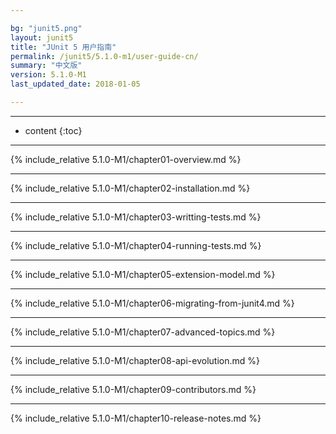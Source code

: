 ```yaml
---

bg: "junit5.png"
layout: junit5
title: "JUnit 5 用户指南"
permalink: /junit5/5.1.0-m1/user-guide-cn/
summary: "中文版"
version: 5.1.0-M1
last_updated_date: 2018-01-05

---
```


---

* content
{:toc}

---

{% include_relative 5.1.0-M1/chapter01-overview.md %}

---

{% include_relative 5.1.0-M1/chapter02-installation.md %}

---

{% include_relative 5.1.0-M1/chapter03-writting-tests.md %}

---

{% include_relative 5.1.0-M1/chapter04-running-tests.md %}

---

{% include_relative 5.1.0-M1/chapter05-extension-model.md %}

---

{% include_relative 5.1.0-M1/chapter06-migrating-from-junit4.md %}

---

{% include_relative 5.1.0-M1/chapter07-advanced-topics.md %}

---

{% include_relative 5.1.0-M1/chapter08-api-evolution.md %}

---

{% include_relative 5.1.0-M1/chapter09-contributors.md %}

---

{% include_relative 5.1.0-M1/chapter10-release-notes.md %}










